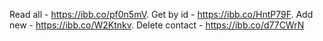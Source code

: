 Read all - https://ibb.co/pf0n5mV. 
Get by id - https://ibb.co/HntP79F. 
Add new - https://ibb.co/W2Ktnkv. 
Delete contact - https://ibb.co/d77CWrN
